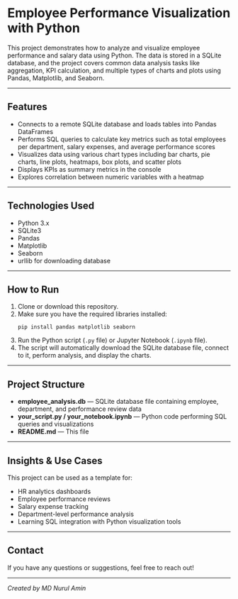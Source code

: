 # Employee Performance Visualization with Python

This project demonstrates how to analyze and visualize employee performance and salary data using Python. The data is stored in a SQLite database, and the project covers common data analysis tasks like aggregation, KPI calculation, and multiple types of charts and plots using Pandas, Matplotlib, and Seaborn.

---

## Features

- Connects to a remote SQLite database and loads tables into Pandas DataFrames  
- Performs SQL queries to calculate key metrics such as total employees per department, salary expenses, and average performance scores  
- Visualizes data using various chart types including bar charts, pie charts, line plots, heatmaps, box plots, and scatter plots  
- Displays KPIs as summary metrics in the console  
- Explores correlation between numeric variables with a heatmap  

---

## Technologies Used

- Python 3.x  
- SQLite3  
- Pandas  
- Matplotlib  
- Seaborn  
- urllib for downloading database  

---

## How to Run

1. Clone or download this repository.  
2. Make sure you have the required libraries installed:
    ```
    pip install pandas matplotlib seaborn
    ```
3. Run the Python script (`.py` file) or Jupyter Notebook (`.ipynb` file).  
4. The script will automatically download the SQLite database file, connect to it, perform analysis, and display the charts.  

---

## Project Structure

- **employee_analysis.db** — SQLite database file containing employee, department, and performance review data  
- **your_script.py / your_notebook.ipynb** — Python code performing SQL queries and visualizations  
- **README.md** — This file  

---

## Insights & Use Cases

This project can be used as a template for:

- HR analytics dashboards  
- Employee performance reviews  
- Salary expense tracking  
- Department-level performance analysis  
- Learning SQL integration with Python visualization tools  

---

## Contact

If you have any questions or suggestions, feel free to reach out!

---

*Created by MD Nurul Amin*  
